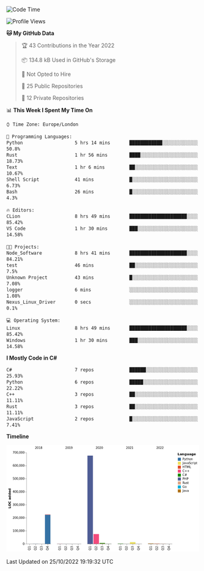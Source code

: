 <!--START_SECTION:waka-->
![Code Time](http://img.shields.io/badge/Code%20Time-329%20hrs%2036%20mins-blue)

![Profile Views](http://img.shields.io/badge/Profile%20Views-0-blue)

**🐱 My GitHub Data** 

> 🏆 43 Contributions in the Year 2022
 > 
> 📦 134.8 kB Used in GitHub's Storage 
 > 
> 🚫 Not Opted to Hire
 > 
> 📜 25 Public Repositories 
 > 
> 🔑 12 Private Repositories  
 > 
📊 **This Week I Spent My Time On** 

```text
⌚︎ Time Zone: Europe/London

💬 Programming Languages: 
Python                   5 hrs 14 mins       ████████████░░░░░░░░░░░░░   50.8% 
Rust                     1 hr 56 mins        ████░░░░░░░░░░░░░░░░░░░░░   18.73% 
Text                     1 hr 6 mins         ██░░░░░░░░░░░░░░░░░░░░░░░   10.67% 
Shell Script             41 mins             █░░░░░░░░░░░░░░░░░░░░░░░░   6.73% 
Bash                     26 mins             █░░░░░░░░░░░░░░░░░░░░░░░░   4.3%

🔥 Editors: 
CLion                    8 hrs 49 mins       █████████████████████░░░░   85.42% 
VS Code                  1 hr 30 mins        ███░░░░░░░░░░░░░░░░░░░░░░   14.58%

🐱‍💻 Projects: 
Node_Software            8 hrs 41 mins       █████████████████████░░░░   84.21% 
test                     46 mins             ██░░░░░░░░░░░░░░░░░░░░░░░   7.5% 
Unknown Project          43 mins             █░░░░░░░░░░░░░░░░░░░░░░░░   7.08% 
logger                   6 mins              ░░░░░░░░░░░░░░░░░░░░░░░░░   1.08% 
Nexus_Linux_Driver       0 secs              ░░░░░░░░░░░░░░░░░░░░░░░░░   0.1%

💻 Operating System: 
Linux                    8 hrs 49 mins       █████████████████████░░░░   85.42% 
Windows                  1 hr 30 mins        ███░░░░░░░░░░░░░░░░░░░░░░   14.58%

```

**I Mostly Code in C#** 

```text
C#                       7 repos             ██████░░░░░░░░░░░░░░░░░░░   25.93% 
Python                   6 repos             █████░░░░░░░░░░░░░░░░░░░░   22.22% 
C++                      3 repos             ██░░░░░░░░░░░░░░░░░░░░░░░   11.11% 
Rust                     3 repos             ██░░░░░░░░░░░░░░░░░░░░░░░   11.11% 
JavaScript               2 repos             █░░░░░░░░░░░░░░░░░░░░░░░░   7.41%

```


**Timeline**

![Chart not found](https://raw.githubusercontent.com/Jirubizu/Jirubizu/master/charts/bar_graph.png) 


 Last Updated on 25/10/2022 19:19:32 UTC
<!--END_SECTION:waka-->